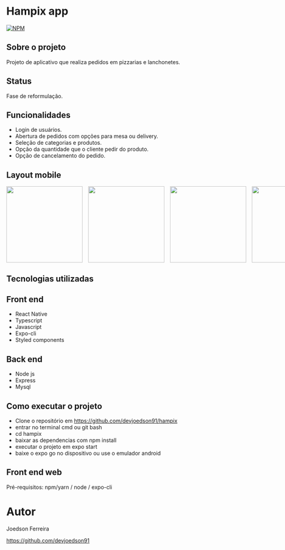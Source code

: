 # Hampix app
[![NPM](https://img.shields.io/npm/l/react)](https://github.com/devsuperior/sds1-wmazoni/blob/master/LICENSE) 

## Sobre o projeto

Projeto de aplicativo que realiza pedidos em pizzarias e lanchonetes.

## Status

Fase de reformulação.

## Funcionalidades

- Login de usuários.
- Abertura de pedidos com opções para mesa ou delivery.
- Seleção de categorias e produtos.
- Opção da quantidade que o cliente pedir do produto.
- Opção de cancelamento do pedido.

## Layout mobile

<div style="display: flex; gap: 15px;">
   <img src="https://github.com/devjoedson91/hampix/commit/c53315da74db58331bc7facb45f9fa5caf5bc141#diff-04fe486e1616027d084c3079d93d28b42e584c6e9b28893569faf8107e005cf8" width="200" />
   <img src="https://github.com/devjoedson91/hampix/commit/c53315da74db58331bc7facb45f9fa5caf5bc141#diff-0fff646087fa8ce737a1978727e848d2a7a8bd98e860abc6a03ddf2f21ee2ade" width="200" />
   <img src="https://github.com/devjoedson91/hampix/commit/c53315da74db58331bc7facb45f9fa5caf5bc141#diff-9a992810b0ade7de711eb92c723ea266198f0e85a8ddd38f2b161e8c97649c5d" width="200" />
   <img src="https://github.com/devjoedson91/hampix/commit/c53315da74db58331bc7facb45f9fa5caf5bc141#diff-b452b031d171cd0a5d66f08e82e9e1a231320dfcbd5031b13b5fda1ea6458724" width="200" />
</div>

## Tecnologias utilizadas
## Front end
- React Native
- Typescript
- Javascript
- Expo-cli
- Styled components

## Back end
- Node js
- Express
- Mysql

## Como executar o projeto

- Clone o repositório em https://github.com/devjoedson91/hampix
- entrar no terminal cmd ou git bash
- cd hampix
- baixar as dependencias com npm install
- executar o projeto em expo start
- baixe o expo go no dispositivo ou use o emulador android

## Front end web
Pré-requisitos: npm/yarn / node / expo-cli

# Autor

Joedson Ferreira

https://github.com/devjoedson91
